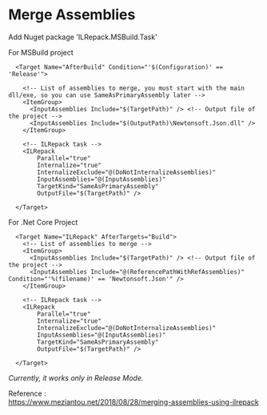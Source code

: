 # Merge Assemblies 

Add Nuget package 'ILRepack.MSBuild.Task'

For MSBuild project
```
  <Target Name="AfterBuild" Condition="'$(Configuration)' == 'Release'">

    <!-- List of assemblies to merge, you must start with the main dll/exe, so you can use SameAsPrimaryAssembly later -->
    <ItemGroup>
      <InputAssemblies Include="$(TargetPath)" /> <!-- Output file of the project -->
      <InputAssemblies Include="$(OutputPath)\Newtonsoft.Json.dll" />
    </ItemGroup>

    <!-- ILRepack task -->
    <ILRepack
        Parallel="true"
        Internalize="true"
        InternalizeExclude="@(DoNotInternalizeAssemblies)"
        InputAssemblies="@(InputAssemblies)"
        TargetKind="SameAsPrimaryAssembly"
        OutputFile="$(TargetPath)" />

  </Target>
```

For .Net Core Project
```
  <Target Name="ILRepack" AfterTargets="Build">
    <!-- List of assemblies to merge -->
    <ItemGroup>
      <InputAssemblies Include="$(TargetPath)" /> <!-- Output file of the project -->
      <InputAssemblies Include="@(ReferencePathWithRefAssemblies)" Condition="'%(filename)' == 'Newtonsoft.Json'" />
    </ItemGroup>

    <!-- ILRepack task -->
    <ILRepack
        Parallel="true"
        Internalize="true"
        InternalizeExclude="@(DoNotInternalizeAssemblies)"
        InputAssemblies="@(InputAssemblies)"
        TargetKind="SameAsPrimaryAssembly"
        OutputFile="$(TargetPath)" />

  </Target>
```

*Currently, it works only in Release Mode.*

Reference :  
https://www.meziantou.net/2018/08/28/merging-assemblies-using-ilrepack

